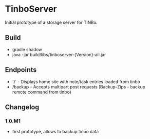 # TinboServer

Initial prototype of a storage server for TiNBo.

## Build

- gradle shadow
- java -jar build/libs/tinboserver-{Version}-all.jar

## Endpoints

- '/'       - Displays home site with note/task entries loaded from tinbo
- /backup   - Accepts multipart post requests (Backup-Zips - backup remote command from tinbo)

## Changelog
### 1.0.M1

- first prototype, allows to backup tinbo data
